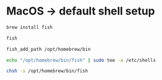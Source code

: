 # MacOS -> default shell setup

```sh
brew install fish
```

```sh
fish
```

```sh
fish_add_path /opt/homebrew/bin
```

```sh
echo "/opt/homebrew/bin/fish" | sudo tee -a /etc/shells
```

```sh
chsh -s /opt/homebrew/bin/fish
```
